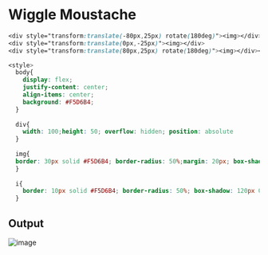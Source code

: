 # Wiggle Moustache

```css
<div style="transform:translate(-80px,25px) rotate(180deg)"><img></div>
<div style="transform:translate(0px,-25px)"><img></div>
<div style="transform:translate(80px,25px) rotate(180deg)"><img></div><i>

<style>
  body{
    display: flex;
    justify-content: center;
    align-items: center;
    background: #F5D6B4;
  }
  
  div{
    width: 100;height: 50; overflow: hidden; position: absolute
  }
  
  img{
  border: 30px solid #F5D6B4; border-radius: 50%;margin: 20px; box-shadow: 0 0 0 20px #D86F45;
  }
  
  i{
    border: 10px solid #F5D6B4; border-radius: 50%; box-shadow: 120px 0 0 0,-120px 0 0 0; color: #D86F45;
  }
  ```
  
  
## Output

![image](https://user-images.githubusercontent.com/26904087/120143258-688eae80-c1fd-11eb-9d6e-f92433547db8.png)

